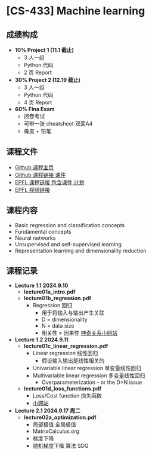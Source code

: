 # [CS-433] Machine learning

## 成绩构成

- **10% Project 1 (11.1 截止)**
  - 3 人一组
  - Python 代码
  - 2 页 Report
- **30% Project 2 (12.19 截止)**
  - 3 人一组
  - Python 代码
  - 4 页 Report
- **60% Fina Exam**
  - 闭卷考试
  - 可带一张 cheatsheet 双面A4
  - 橡皮 + 铅笔


## 课程文件
- [Github 课程主页](https://github.com/epfml/ML_course/tree/main)
- [Github 课程链接 课件](https://github.com/epfml/ML_course/tree/main/lectures)  
- [EPFL 课程链接 包含课件 计划](https://www.epfl.ch/labs/mlo/machine-learning-cs-433/)
- [EPFL 视频链接](https://mediaspace.epfl.ch/channel/CS-433+Machine+learning/55647)


## 课程内容
- Basic regression and classification concepts 
- Fundamental concepts 
- Neural networks
- Unsupervised and self-supervised learning
- Representation learning and dimensionality reduction


## 课程记录
- **Lecture 1.1 2024.9.10**
  - **lecture01a_intro.pdf**
  - **lecture01b_regression.pdf**
    - Regression 回归
      - 用于将输入与输出产生关联
      - D = dimensionality
      - N = data size
      - 相关性 ≠ 因果性 [神奇关系小网站](https://tylervigen.com/spurious-correlations)
- **Lecture 1.2 2024.9.11**
  - **lecture01c_linear_regression.pdf**
    - Linear regression 线性回归
      - 假设输入输出是线性相关的
    - Univariable linear regression 单变量线性回归
    - Multivariable linear regression 多变量线性回归
      - Overparameterization - or the D>N issue
  - **lecture01d_loss_functions.pdf**
    - Loss/Cost function 损失函数
    - [小网站](https://lossfunctions.tumblr.com/)
- **Lecture 2.1 2024.9.17 周二**
  - **lecture02a_optimization.pdf**
    - 局部极值 全局极值
    - MatrixCalculus.org
    - 梯度下降
    - 随机梯度下降 算法 SDG



